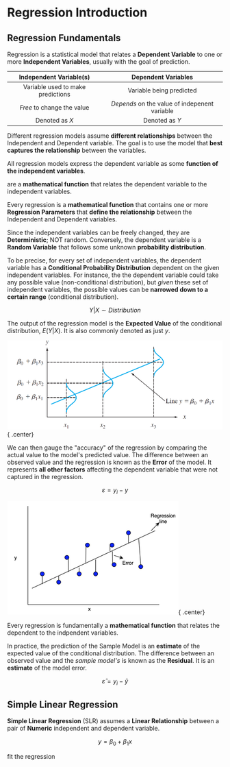 # **Regression Introduction**

## **Regression Fundamentals**

Regression is a statistical model that relates a **Dependent Variable** to one or more **Independent Variables**, usually with the goal of prediction.

<center>

| Independent Variable(s) | Dependent Variables |
| :-: | :-: |
| Variable used to make predictions | Variable being predicted |
| *Free* to change the value | *Depends* on the value of indepenent variable |
| Denoted as $X$ | Denoted as $Y$ |

</center>

Different regression models assume **different relationships** between the Independent and Dependent variable. The goal is to use the model that **best captures the relationship** between the variables.

All regression models express the dependent variable as some **function of the independent variables**.

are a **mathematical function** that relates the dependent variable to the independent variables.

Every regression is a **mathematical function** that contains one or more **Regression Parameters** that **define the relationship** between the Independent and Dependent variables.

Since the independent variables can be freely changed, they are **Deterministic**; NOT random. Conversely, the dependent variable is a **Random Variable** that follows some unknown **probability distribution**.

To be precise, for every set of independent variables, the dependent variable has a **Conditional Probability Distribution** dependent on the given independent variables. For instance, the the dependent variable could take any possible value (non-conditional distribution), but *given* these set of independent variables, the possible values can be **narrowed down to a certain range** (conditional distribution).

$$
Y|X \sim Distribution
$$

The output of the regression model is the **Expected Value** of the conditional distribution, $E(Y|X)$. It is also commonly denoted as just $y$.

<!-- Obtained from Colorado Uni -->
![Dependent Expectation](Assets/2.%20Simple%20Linear%20Regression.md/Regression%20Expectation.png){ .center}

We can then gauge the "accuracy" of the regression by comparing the actual value to the model's predicted value. The difference between an observed value and the regression is known as the **Error** of the model. It represents **all other factors** affecting the dependent variable that were not captured in the regression.

$$
\varepsilon = y_i - y
$$

<!-- Obtained from Cloudera -->
![Regression Errors](Assets/2.%20Simple%20Linear%20Regression.md/Regression%20Errors.png){ .center}

Every regression is fundamentally a **mathematical function** that relates the dependent to the indpendent variables.




In practice, the prediction of the Sample Model is an **estimate** of the expected value of the conditional distribution. The difference between an observed value and the *sample model's* is known as the **Residual**. It is an **estimate** of the model error.

$$
\hat{\varepsilon} = y_i - \hat{y}
$$

## **Simple Linear Regression**

**Simple Linear Regression** (SLR) assumes a **Linear Relationship** between a pair of **Numeric** independent and dependent variable.

$$
y = \beta_0 + \beta_1 x
$$

fit the regression
